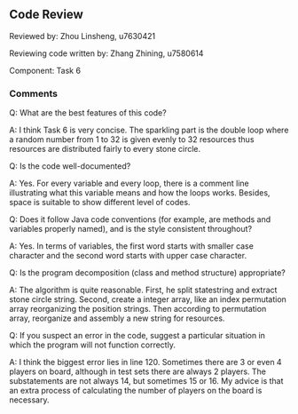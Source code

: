 ## Code Review

Reviewed by: Zhou Linsheng, u7630421

Reviewing code written by: Zhang Zhining, u7580614

Component: Task 6

### Comments
Q: What are the best features of this code?

A: I think Task 6 is very concise. The sparkling part is the double loop where a random number from 1 to 32 is given evenly
to 32 resources thus resources are distributed fairly to every stone circle.

Q: Is the code well-documented?

A: Yes. For every variable and every loop, there is a comment line illustrating what this variable means and
how the loops  works. Besides, space is suitable to show different level of codes.

Q: Does it follow Java code conventions (for example, are methods and variables properly named), and is the style 
consistent throughout?

A: Yes. In terms of variables, the first word starts with smaller case character and the second word starts 
with upper case character.

Q: Is the program decomposition (class and method structure) appropriate?

A: The algorithm is quite reasonable. First, he split statestring and extract stone circle string.
Second, create a integer array, like an index permutation array reorganizing the position strings.
Then according to permutation array, reorganize and assembly a new string for resources.

Q: If you suspect an error in the code, suggest a particular situation in which the program will not function correctly.

A: I think the biggest error lies in line 120. Sometimes there are 3 or even 4 players on board, although in test sets 
there are always 2 players. The substatements are not always 14, but sometimes 15 or 16. My advice is that an 
extra process of calculating the number of players on the board is necessary.